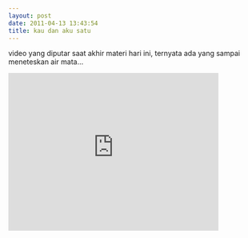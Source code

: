 ```yaml
---
layout: post
date: 2011-04-13 13:43:54
title: kau dan aku satu
---
```


video yang diputar saat akhir materi hari ini, ternyata ada yang sampai meneteskan air mata...
<iframe width="420" height="315" src="https://www.youtube.com/watch?v=CMyNHeydiA0" frameborder="0" allowfullscreen></iframe>